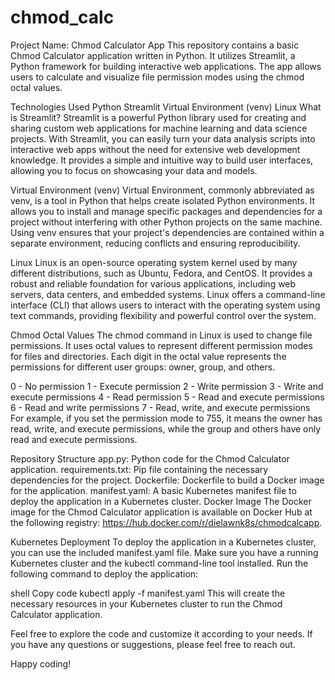 # chmod_calc
 Project Name: Chmod Calculator App
This repository contains a basic Chmod Calculator application written in Python. It utilizes Streamlit, a Python framework for building interactive web applications. The app allows users to calculate and visualize file permission modes using the chmod octal values.

Technologies Used
Python
Streamlit
Virtual Environment (venv)
Linux
What is Streamlit?
Streamlit is a powerful Python library used for creating and sharing custom web applications for machine learning and data science projects. With Streamlit, you can easily turn your data analysis scripts into interactive web apps without the need for extensive web development knowledge. It provides a simple and intuitive way to build user interfaces, allowing you to focus on showcasing your data and models.

Virtual Environment (venv)
Virtual Environment, commonly abbreviated as venv, is a tool in Python that helps create isolated Python environments. It allows you to install and manage specific packages and dependencies for a project without interfering with other Python projects on the same machine. Using venv ensures that your project's dependencies are contained within a separate environment, reducing conflicts and ensuring reproducibility.

Linux
Linux is an open-source operating system kernel used by many different distributions, such as Ubuntu, Fedora, and CentOS. It provides a robust and reliable foundation for various applications, including web servers, data centers, and embedded systems. Linux offers a command-line interface (CLI) that allows users to interact with the operating system using text commands, providing flexibility and powerful control over the system.

Chmod Octal Values
The chmod command in Linux is used to change file permissions. It uses octal values to represent different permission modes for files and directories. Each digit in the octal value represents the permissions for different user groups: owner, group, and others.

0 - No permission
1 - Execute permission
2 - Write permission
3 - Write and execute permissions
4 - Read permission
5 - Read and execute permissions
6 - Read and write permissions
7 - Read, write, and execute permissions
For example, if you set the permission mode to 755, it means the owner has read, write, and execute permissions, while the group and others have only read and execute permissions.

Repository Structure
app.py: Python code for the Chmod Calculator application.
requirements.txt: Pip file containing the necessary dependencies for the project.
Dockerfile: Dockerfile to build a Docker image for the application.
manifest.yaml: A basic Kubernetes manifest file to deploy the application in a Kubernetes cluster.
Docker Image
The Docker image for the Chmod Calculator application is available on Docker Hub at the following registry: https://hub.docker.com/r/dielawnk8s/chmodcalcapp.

Kubernetes Deployment
To deploy the application in a Kubernetes cluster, you can use the included manifest.yaml file. Make sure you have a running Kubernetes cluster and the kubectl command-line tool installed. Run the following command to deploy the application:

shell
Copy code
kubectl apply -f manifest.yaml
This will create the necessary resources in your Kubernetes cluster to run the Chmod Calculator application.

Feel free to explore the code and customize it according to your needs. If you have any questions or suggestions, please feel free to reach out.

Happy coding!
